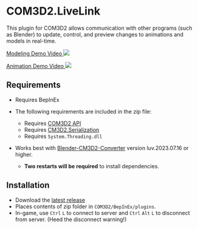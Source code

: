 # COM3D2.LiveLink
This plugin for COM3D2 allows communication with other programs (such as Blender)
to update, control, and preview changes to animations and models in real-time.

[Modeling Demo Video ![](https://pbs.twimg.com/ext_tw_video_thumb/1703109197573902336/pu/img/sKEUB_d-0JbEY4eN.jpg)](https://twitter.com/i/status/1703109648646046097) 

[Animation Demo Video ![](https://pbs.twimg.com/ext_tw_video_thumb/1680763299795697669/pu/img/aCKKRUqZREyUkSW9.jpg)](https://twitter.com/i/status/1680766109438418945)


## Requirements
- Requires BepInEx
- The following requirements are included in the zip file:
  - Requires [COM3D2 API](https://github.com/DeathWeasel1337/COM3D2_Plugins#com3d2-api)
  - Requires [CM3D2.Serialization](https://github.com/luvoid/CM3D2.Serialization)
  - Requires `System.Threading.dll`

- Works best with [Blender-CM3D2-Converter](https://github.com/luvoid/Blender-CM3D2-Converter/releases) version luv.2023.07.16 or higher.
  - **Two restarts will be required** to install dependencies.

## Installation
- Download the [latest release](https://github.com/luvoid/COM3D2.LiveLink/releases)
- Places contents of zip folder in `COM3D2/BepInEx/plugins`.
- In-game, use `Ctrl` `L` to connect to server and `Ctrl` `Alt` `L` to disconnect from server. (Heed the disconnect warning!)

